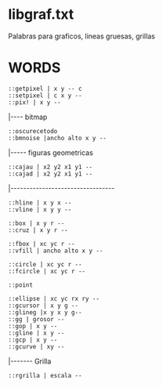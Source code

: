 # libgraf.txt #

Palabras para graficos, lineas gruesas, grillas

# WORDS #

```
::getpixel | x y -- c
::setpixel | c x y --
::pix! | x y --
```
|---- bitmap
```
::oscurecetodo
::bmnoise |ancho alto x y --
```
|----- figuras geometricas
```
::cajau | x2 y2 x1 y1 --
::cajad | x2 y2 x1 y1 --
```
|---------------------------------
```
::hline | x y x --
::vline | x y y --

::box | x y r --
::cruz | x y r --

::fbox | xc yc r --
::vfill | ancho alto x y --

::circle | xc yc r --
::fcircle | xc yc r --

::point

::ellipse | xc yc rx ry --
::gcursor | x y g --
::glineg |x y x y g--
::gg | grosor --
::gop | x y --
::gline | x y --
::gcp | x y --
::gcurve | xy --
```
|------- Grilla
```
::rgrilla | escala --
```